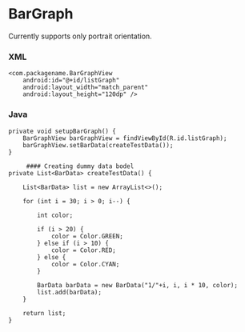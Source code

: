 # BarGraph

Currently supports only portrait orientation.

### XML

    <com.packagename.BarGraphView
        android:id="@+id/listGraph"
        android:layout_width="match_parent"
        android:layout_height="120dp" />


### Java

    private void setupBarGraph() {
        BarGraphView barGraphView = findViewById(R.id.listGraph);
        barGraphView.setBarData(createTestData());
    }
         
         #### Creating dummy data bodel
    private List<BarData> createTestData() {

        List<BarData> list = new ArrayList<>();

        for (int i = 30; i > 0; i--) {

            int color;

            if (i > 20) {
                color = Color.GREEN;
            } else if (i > 10) {
                color = Color.RED;
            } else {
                color = Color.CYAN;
            }

            BarData barData = new BarData("1/"+i, i, i * 10, color);
            list.add(barData);
        }

        return list;
    }
